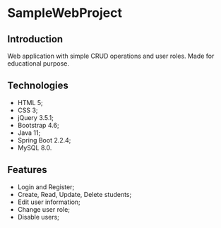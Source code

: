 # SampleWebProject
## Introduction
Web application with simple CRUD operations and user roles. Made for educational purpose.

## Technologies
- HTML 5;
- CSS 3;
- jQuery 3.5.1;
- Bootstrap 4.6;
- Java 11;
- Spring Boot 2.2.4;
- MySQL 8.0.

## Features
- Login and Register;
- Create, Read, Update, Delete students;
- Edit user information;
- Change user role;
- Disable users;
